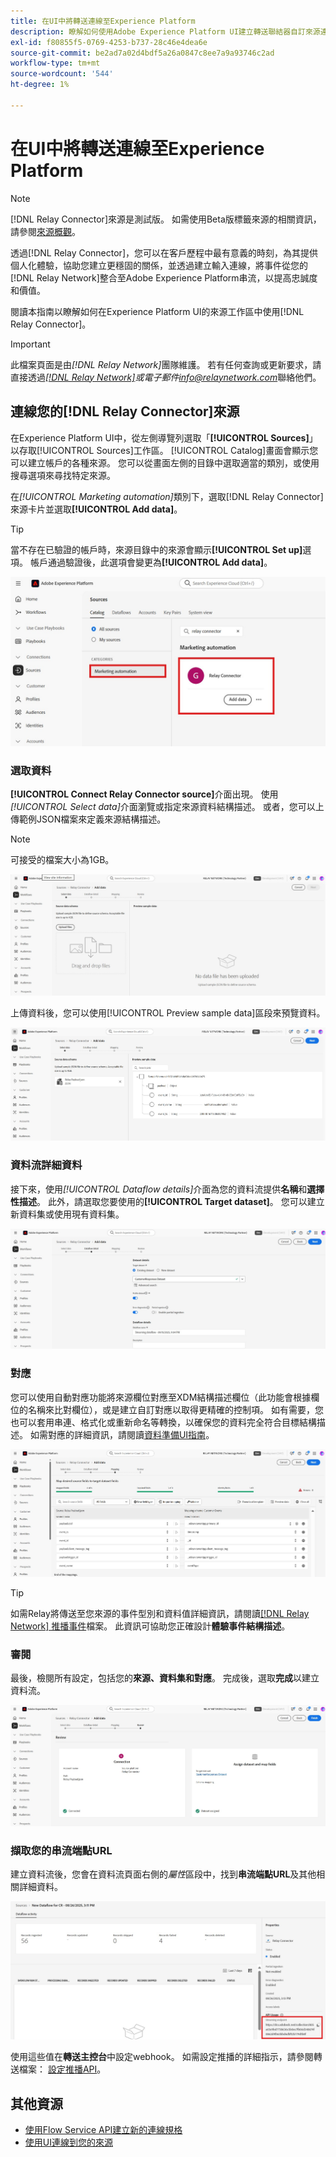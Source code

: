 ```yaml
---
title: 在UI中將轉送連線至Experience Platform
description: 瞭解如何使用Adobe Experience Platform UI建立轉送聯結器自訂來源連線。
exl-id: f80855f5-0769-4253-b737-28c46e4dea6e
source-git-commit: be2ad7a02d4bdf5a26a0847c8ee7a9a93746c2ad
workflow-type: tm+mt
source-wordcount: '544'
ht-degree: 1%

---
```


# 在UI中將轉送連線至Experience Platform

>[!NOTE]
>
>[!DNL Relay Connector]來源是測試版。 如需使用Beta版標籤來源的相關資訊，請參閱[來源概觀](../../../../home.md#terms-and-conditions)。

透過[!DNL Relay Connector]，您可以在客戶歷程中最有意義的時刻，為其提供個人化體驗，協助您建立更穩固的關係，並透過建立輸入連線，將事件從您的[!DNL Relay Network]整合至Adobe Experience Platform串流，以提高忠誠度和價值。

閱讀本指南以瞭解如何在Experience Platform UI的來源工作區中使用[!DNL Relay Connector]。

>[!IMPORTANT]
>
>此檔案頁面是由&#x200B;*[!DNL Relay Network]*&#x200B;團隊維護。 若有任何查詢或更新要求，請直接透過&#x200B;*[[!DNL Relay Network]](https://www.relaynetwork.com/)或電子郵件[info@relaynetwork.com](mailto:info@relaynetwork.com)*&#x200B;聯絡他們。

## 連線您的[!DNL Relay Connector]來源

在Experience Platform UI中，從左側導覽列選取「**[!UICONTROL Sources]**」以存取[!UICONTROL Sources]工作區。 [!UICONTROL Catalog]畫面會顯示您可以建立帳戶的各種來源。 您可以從畫面左側的目錄中選取適當的類別，或使用搜尋選項來尋找特定來源。

在&#x200B;*[!UICONTROL Marketing automation]*&#x200B;類別下，選取[!DNL Relay Connector]來源卡片並選取&#x200B;**[!UICONTROL Add data]**。

>[!TIP]
>
>當不存在已驗證的帳戶時，來源目錄中的來源會顯示&#x200B;**[!UICONTROL Set up]**&#x200B;選項。 帳戶通過驗證後，此選項會變更為&#x200B;**[!UICONTROL Add data]**。

![來源工作區的目錄頁面。](../../../../images/tutorials/create/relay-connector/relay-source.jpg)

### 選取資料

**[!UICONTROL Connect Relay Connector source]**&#x200B;介面出現。 使用&#x200B;*[!UICONTROL Select data]*&#x200B;介面瀏覽或指定來源資料結構描述。 或者，您可以上傳範例JSON檔案來定義來源結構描述。

>[!NOTE]
>
>可接受的檔案大小為1GB。

![選取的資料介面](../../../../images/tutorials/create/relay-connector/upload-data.jpg)

上傳資料後，您可以使用[!UICONTROL Preview sample data]區段來預覽資料。

![已上傳的資料。](../../../../images/tutorials/create/relay-connector/uploaded-data.jpg)

### 資料流詳細資料

接下來，使用&#x200B;*[!UICONTROL Dataflow details]*&#x200B;介面為您的資料流提供&#x200B;**名稱**&#x200B;和&#x200B;**選擇性描述**。 此外，請選取您要使用的&#x200B;**[!UICONTROL Target dataset]**。 您可以建立新資料集或使用現有資料集。

![資料流詳細資料介面。](../../../../images/tutorials/create/relay-connector/dataflow.jpg)

### 對應

您可以使用自動對應功能將來源欄位對應至XDM結構描述欄位（此功能會根據欄位的名稱來比對欄位），或是建立自訂對應以取得更精確的控制項。 如有需要，您也可以套用串連、格式化或重新命名等轉換，以確保您的資料完全符合目標結構描述。 如需對應的詳細資訊，請閱讀[資料準備UI指南](../../../../../data-prep/ui/mapping.md)。

![來源工作流程中的對應介面。](../../../../images/tutorials/create/relay-connector/mapping.jpg)

>[!TIP]
>
>如需Relay將傳送至您來源的事件型別和資料值詳細資訊，請閱讀[[!DNL Relay Network] 推播事件](https://docs.relaynetwork.com/docs/push-events)檔案。 此資訊可協助您正確設計&#x200B;**體驗事件結構描述**。

### 審閱

最後，檢閱所有設定，包括您的&#x200B;**來源、資料集和對應**。 完成後，選取&#x200B;**完成**&#x200B;以建立資料流。

![來源工作流程的稽核步驟。](../../../../images/tutorials/create/relay-connector/review.jpg)

### 擷取您的串流端點URL

建立資料流後，您會在資料流頁面右側的&#x200B;*屬性*&#x200B;區段中，找到&#x200B;**串流端點URL**&#x200B;及其他相關詳細資料。

![資料流屬性](../../../../images/tutorials/create/relay-connector/streaming-endpoint.jpg)

使用這些值在&#x200B;**轉送主控台**&#x200B;中設定webhook。 如需設定推播的詳細指示，請參閱轉送檔案： [設定推播API](https://docs.relaynetwork.com/docs/configuring-the-push-api)。

## 其他資源

* [使用Flow Service API建立新的連線規格](https://experienceleague.adobe.com/zh-hant/docs/experience-platform/sources/sdk/streaming-sdk/create)
* [使用UI連線到您的來源](https://experienceleague.adobe.com/zh-hant/docs/experience-platform/sources/sdk/streaming-sdk/submit#test-your-source-using-the-ui)
